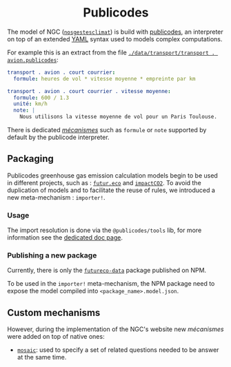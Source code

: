 <h1 align="center">Publicodes</h1>

The model of NGC
([`nosgestesclimat`](https://github.com/datagir/nosgestesclimat/tree/master/data))
is build with [publicodes](https://publi.codes/), an interpreter on top of an
extended [YAML](https://yaml.org/) syntax used to models complex computations.

For example this is an extract from the file [`./data/transport/transport . avion.publicodes`](https://github.com/datagir/nosgestesclimat/blob/master/data/transport/transport%20.%20avion.publicodes):

```yaml
transport . avion . court courrier:
  formule: heures de vol * vitesse moyenne * empreinte par km

transport . avion . court courrier . vitesse moyenne:
  formule: 600 / 1.3
  unité: km/h
  note: |
    Nous utilisons la vitesse moyenne de vol pour un Paris Toulouse.
```

There is dedicated [_mécanismes_](https://publi.codes/docs/m%C3%A9canismes)
such as `formule` or `note` supported by default by the publicode interpreter.

## Packaging

Publicodes greenhouse gas emission calculation models begin to be used in
different projects, such as :
[`futur.eco`](https://github.com/laem/futureco-data) and
[`impactCO2`](https://github.com/datagir/impactCO2).
To avoid the duplication of models and to facilitate the reuse of rules, we
introduced a new meta-mechanism : `importer!`.

### Usage

The import resolution is done via the `@publicodes/tools` lib,
for more information see the [dedicated doc
page](https://incubateur-ademe.github.io/publicodes-tools/modules/compilation.html#md:import-rules-from-a-npm-package).

### Publishing a new package

Currently, there is only the
[`futureco-data`](https://www.npmjs.com/package/futureco-data) package
published on NPM.

To be used in the `importer!` meta-mechanism, the NPM package need to expose the
model compiled into `<package_name>.model.json`.

## Custom mechanisms

However, during the implementation of the NGC's website new _mécanismes_ were
added on top of native ones:

- [`mosaic`](https://github.com/datagir/nosgestesclimat-site/wiki/mosaic):
  used to specify a set of related questions needed to be answer at the same
  time.
